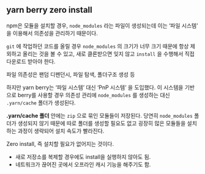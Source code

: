 ## **yarn berry zero install**

npm은 모듈을 설치할 경우, `node_modules` 라는 파일이 생성되는데 이는 ‘파일 시스템’ 을 이용해서 의존성을 관리하기 때문이다.

`git` 에 작업하던 코드를 올릴 경우 `node_modules` 의 크기가 너무 크기 때문에 항상 제외하고 올리는 것을 볼 수 있고, 새로 클론받으면 잊지 않고 `install` 을 수행해서 직접 다운로드 받아야 한다.

파일 의존성은 팬덤 디펜던시, 파일 탐색, 폴더구조 생성 등

하지만 yarn berry는 ‘파일 시스템’ 대신 ‘PnP 시스템’ 을 도입했다. 이 시스템을 기반으로 berry를 사용할 경우 의존성 관리에 `node_modules` 를 생성하는 대신 `.yarn/cache` 폴더가 생성된다.

**.yarn/cache 폴더** 안에는 `zip` 으로 묶인 모듈들이 저장된다. 당연히 `node_modules` 폴더가 생성되지 않기 때문에 따로 폴더를 생성할 필요도 없고 굉장히 많은 모듈들을 설치하는 과정이 생략되어 설치 속도가 빨라진다.

Zero install, 즉 설치할 필요가 없어지는 것이다.

- 새로 저장소를 복제할 경우에도 install을 실행하지 않아도 됨.
- 네트워크가 끊어진 곳에서 오프라인 캐시 기능을 해주기도 함.
